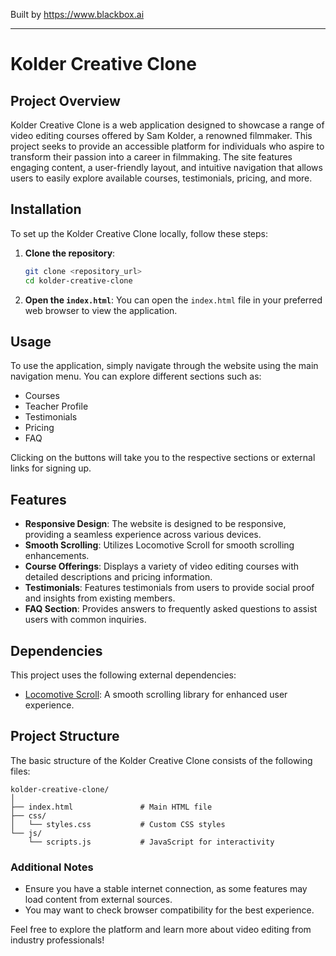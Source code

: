 
Built by https://www.blackbox.ai

---

# Kolder Creative Clone

## Project Overview
Kolder Creative Clone is a web application designed to showcase a range of video editing courses offered by Sam Kolder, a renowned filmmaker. This project seeks to provide an accessible platform for individuals who aspire to transform their passion into a career in filmmaking. The site features engaging content, a user-friendly layout, and intuitive navigation that allows users to easily explore available courses, testimonials, pricing, and more.

## Installation
To set up the Kolder Creative Clone locally, follow these steps:

1. **Clone the repository**:
   ```bash
   git clone <repository_url>
   cd kolder-creative-clone
   ```

2. **Open the `index.html`**:
   You can open the `index.html` file in your preferred web browser to view the application.

## Usage
To use the application, simply navigate through the website using the main navigation menu. You can explore different sections such as:
- Courses
- Teacher Profile
- Testimonials
- Pricing
- FAQ

Clicking on the buttons will take you to the respective sections or external links for signing up.

## Features
- **Responsive Design**: The website is designed to be responsive, providing a seamless experience across various devices.
- **Smooth Scrolling**: Utilizes Locomotive Scroll for smooth scrolling enhancements.
- **Course Offerings**: Displays a variety of video editing courses with detailed descriptions and pricing information.
- **Testimonials**: Features testimonials from users to provide social proof and insights from existing members.
- **FAQ Section**: Provides answers to frequently asked questions to assist users with common inquiries.

## Dependencies
This project uses the following external dependencies:
- [Locomotive Scroll](https://cdn.jsdelivr.net/npm/locomotive-scroll@4.1.4/dist/locomotive-scroll.css): A smooth scrolling library for enhanced user experience.

## Project Structure
The basic structure of the Kolder Creative Clone consists of the following files:

```
kolder-creative-clone/
│
├── index.html               # Main HTML file
├── css/
│   └── styles.css           # Custom CSS styles
└── js/
    └── scripts.js           # JavaScript for interactivity
```

### Additional Notes
- Ensure you have a stable internet connection, as some features may load content from external sources.
- You may want to check browser compatibility for the best experience.
  
Feel free to explore the platform and learn more about video editing from industry professionals!
